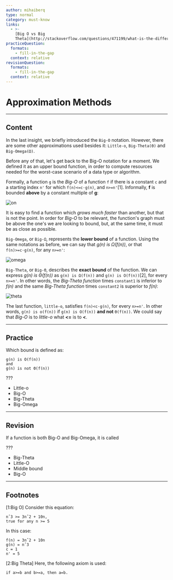 ```yaml
---
author: mihaiberq
type: normal
category: must-know
links:
  - >-
    [Big O vs Big
    Theta](http://stackoverflow.com/questions/471199/what-is-the-difference-between-%CE%98n-and-on){website}
practiceQuestion:
  formats:
    - fill-in-the-gap
  context: relative
revisionQuestion:
  formats:
    - fill-in-the-gap
  context: relative
---
```


# Approximation Methods


---

## Content

In the last insight, we briefly introduced the `Big-O` notation. However, there are some other approximations used besides it: `Little-o`, `Big-Theta(Θ)` and `Big-Omega(Ω)`.

Before any of that, let's get back to the Big-O notation for a moment. We defined it as an upper bound function, in order to compute resources needed for the worst-case scenario of a data type or algorithm.

Formally, a function `g` is the *Big-O* of a function `f` if there is a constant `c` and a starting index `n'` for which `f(n)<=c⋅g(n)`, and `n>=n'`[1]. Informally, **f** is bounded **above** by a constant multiple of **g**:

![on](https://img.enkipro.com/a6522fbf78e80b07a74cc72b659950fd.png)

It is easy to find a function which *grows much faster* than another, but that is not the point. In order for *Big-O* to be relevant, the function's graph must be above the one's we are looking to bound, but, at the same time, it must be as close as possible.

`Big-Omega`, or `Big-Ω`, represents the **lower bound** of a function. Using the same notations as before, we can say that *g(n) is Ω(f(n))*, or that `f(n)>=c⋅g(n)`, for any `n>=n'`:

![omega](https://img.enkipro.com/5ca5b3e2bcdd29b9c859f07245c00f14.png)

`Big-Theta`, or `Big-Θ`,  describes the **exact bound** of the function. We can express *g(n) is Θ(f(n))* as `g(n) is Ω(f(n))` and `g(n) is O(f(n))`[2], for every `n>=n'`. In other words, the *Big-Theta function* times `constant1` is inferior to *f(n)* and the same *Big-Theta function* times `constant2` is superior to *f(n)*:

![theta](https://img.enkipro.com/bc86aa269f2b6d9b29c2d05c86b0457e.png)

The last function, `little-o`, satisfies `f(n)<c⋅g(n)`, for every `n>=n'`. In other words, `g(n) is o(f(n))` if `g(n) is O(f(n))` **and not** `Θ(f(n))`. We could say that *Big-O* is to *little-o* what **<=** is to **<**.


---

## Practice

Which bound is defined as:

```plain-text
g(n) is O(f(n))
and
g(n) is not Θ(f(n))
```

???

- Little-o
- Big-O
- Big-Theta
- Big-Omega


---

## Revision

If a function is both Big-O and Big-Omega, it is called

???

- Big-Theta
- Little-O
- Middle bound
- Big-O


---

## Footnotes

[1:Big O]
Consider this equation:

```plain-text
nˆ3 >= 3nˆ2 + 10n,
true for any n >= 5
```

In this case:

```plain-text
f(n) = 3nˆ2 + 10n
g(n) = nˆ3
c = 1
n' = 5
```

[2:Big Theta]
Here, the following axiom is used:

```plain-text
if a>=b and b>=a, then a=b.
```
